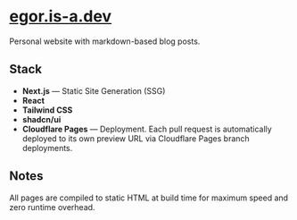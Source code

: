 # [egor.is-a.dev](https://egor.is-a.dev)

Personal website with markdown-based blog posts.

## Stack
- **Next.js** — Static Site Generation (SSG)
- **React**
- **Tailwind CSS**
- **shadcn/ui**
- **Cloudflare Pages** — Deployment. Each pull request is automatically deployed to its own preview URL via Cloudflare Pages branch deployments.

## Notes
All pages are compiled to static HTML at build time for maximum speed and zero runtime overhead.
